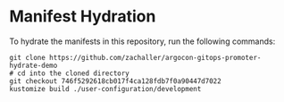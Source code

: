 # Manifest Hydration

To hydrate the manifests in this repository, run the following commands:

```shell
git clone https://github.com/zachaller/argocon-gitops-promoter-hydrate-demo
# cd into the cloned directory
git checkout 746f5292618cb017f4ca128fdb7f0a90447d7022
kustomize build ./user-configuration/development
```
